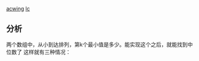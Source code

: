 [acwing](https://www.acwing.com/solution/content/50/)
[lc](https://leetcode-cn.com/problems/median-of-two-sorted-arrays/)
## 分析
两个数组中，从小到达排列，第k个最小值是多少。能实现这个之后，就能找到中位数了
这样就有三种情况：

